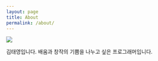 ```yaml
---
layout: page
title: About
permalink: /about/
---
```


<img src="http://tykimos.github.io/Keras/warehouse/face.jpg">

김태영입니다. 배움과 창작의 기쁨을 나누고 싶은 프로그래머입니다.